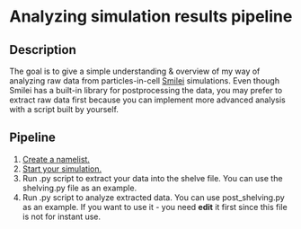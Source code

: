 # Analyzing simulation results pipeline


## Description

The goal is to give a simple understanding & overview of my way of analyzing raw data from particles-in-cell [Smilei](https://smileipic.github.io/Smilei/index.html) simulations.
Even though Smilei has a built-in library for postprocessing the data, you may prefer to extract raw data first because you can implement more advanced analysis with a script built by yourself.



## Pipeline

1. [Create a namelist.](https://smileipic.github.io/Smilei/Use/namelist.html)
2. [Start your simulation.](https://smileipic.github.io/Smilei/Use/run.html)
3. Run .py script to extract your data into the shelve file. You can use the shelving.py file as an example.
4. Run .py script to analyze extracted data. You can use post_shelving.py as an example. If you want to use it - you need **edit** it first since this file is not for instant use.
